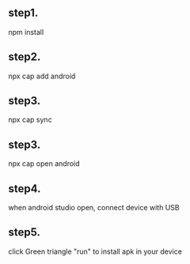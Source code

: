 ## step1.
npm install


## step2.
npx cap add android

## step3.
npx cap sync


## step3.
npx cap open android


## step4.
when android studio open,
connect device with USB
 
 
## step5. 
click Green triangle "run" to install apk in your device